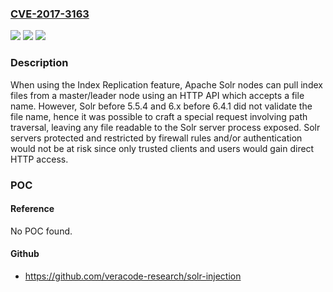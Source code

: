 ### [CVE-2017-3163](https://cve.mitre.org/cgi-bin/cvename.cgi?name=CVE-2017-3163)
![](https://img.shields.io/static/v1?label=Product&message=Apache%20Solr&color=blue)
![](https://img.shields.io/static/v1?label=Version&message=n%2Fa&color=blue)
![](https://img.shields.io/static/v1?label=Vulnerability&message=Information%20Disclosure&color=brighgreen)

### Description

When using the Index Replication feature, Apache Solr nodes can pull index files from a master/leader node using an HTTP API which accepts a file name. However, Solr before 5.5.4 and 6.x before 6.4.1 did not validate the file name, hence it was possible to craft a special request involving path traversal, leaving any file readable to the Solr server process exposed. Solr servers protected and restricted by firewall rules and/or authentication would not be at risk since only trusted clients and users would gain direct HTTP access.

### POC

#### Reference
No POC found.

#### Github
- https://github.com/veracode-research/solr-injection

